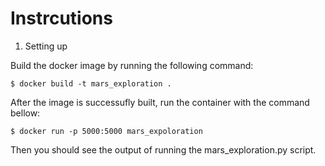 # Instrcutions

1. Setting up 

Build the docker image by running the following command:

```
$ docker build -t mars_exploration .
```

After the image is successufly built, run the container with the command bellow:

```
$ docker run -p 5000:5000 mars_expoloration
```

Then you should see the output of running the mars_exploration.py script.


